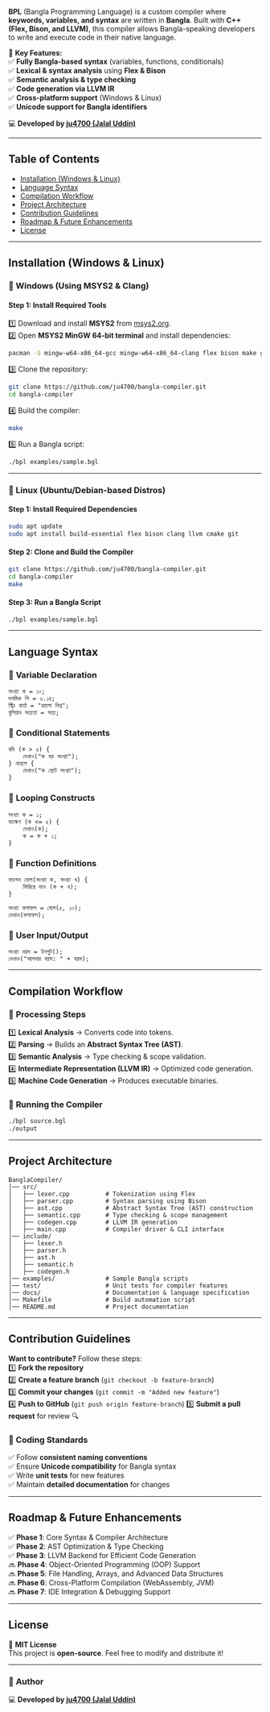 **BPL** (Bangla Programming Language) is a custom compiler where **keywords, variables, and syntax** are written in **Bangla**. Built with **C++ (Flex, Bison, and LLVM)**, this compiler allows Bangla-speaking developers to write and execute code in their native language.  

🔹 **Key Features:**  
✅ **Fully Bangla-based syntax** (variables, functions, conditionals)  
✅ **Lexical & syntax analysis** using **Flex & Bison**  
✅ **Semantic analysis & type checking**  
✅ **Code generation via LLVM IR**  
✅ **Cross-platform support** (Windows & Linux)  
✅ **Unicode support for Bangla identifiers**  

💻 **Developed by [ju4700 (Jalal Uddin)](https://github.com/ju4700)**  

---

## **Table of Contents**
- [ Installation (Windows & Linux)](#-installation-windows--linux)
- [ Language Syntax](#-language-syntax)
- [ Compilation Workflow](#️-compilation-workflow)
- [ Project Architecture](#-project-architecture)
- [ Contribution Guidelines](#-contribution-guidelines)
- [ Roadmap & Future Enhancements](#-roadmap--future-enhancements)
- [ License](#-license)

---

##  **Installation (Windows & Linux)**  
### **🔹 Windows (Using MSYS2 & Clang)**  
#### **Step 1: Install Required Tools**  
1️⃣ Download and install **MSYS2** from [msys2.org](https://www.msys2.org/).  
2️⃣ Open **MSYS2 MinGW 64-bit terminal** and install dependencies:  
   ```sh
   pacman -S mingw-w64-x86_64-gcc mingw-w64-x86_64-clang flex bison make git
   ```
3️⃣ Clone the repository:  
   ```sh
   git clone https://github.com/ju4700/bangla-compiler.git
   cd bangla-compiler
   ```
4️⃣ Build the compiler:  
   ```sh
   make
   ```
5️⃣ Run a Bangla script:  
   ```sh
   ./bpl examples/sample.bgl
   ```

---

### **🔹 Linux (Ubuntu/Debian-based Distros)**
#### **Step 1: Install Required Dependencies**  
```sh
sudo apt update
sudo apt install build-essential flex bison clang llvm cmake git
```
#### **Step 2: Clone and Build the Compiler**  
```sh
git clone https://github.com/ju4700/bangla-compiler.git
cd bangla-compiler
make
```
#### **Step 3: Run a Bangla Script**  
```sh
./bpl examples/sample.bgl
```

---

##  **Language Syntax**
### 🔹 **Variable Declaration**
```plaintext
সংখ্যা ক = ১০;
দশমিক পি = ৩.১৪;
স্ট্রিং বার্তা = "হ্যালো বিশ্ব";
বুলিয়ান সত্যতা = সত্য;
```

### 🔹 **Conditional Statements**
```plaintext
যদি (ক > ৫) {
    দেখাও("ক বড় সংখ্যা");
} নাহলে {
    দেখাও("ক ছোট সংখ্যা");
}
```

### 🔹 **Looping Constructs**
```plaintext
সংখ্যা ক = ১;
যতক্ষণ (ক <= ৫) {
    দেখাও(ক);
    ক = ক + ১;
}
```

### 🔹 **Function Definitions**
```plaintext
ফাংশন যোগ(সংখ্যা ক, সংখ্যা খ) {
    ফিরিয়ে দাও (ক + খ);
}

সংখ্যা ফলাফল = যোগ(৫, ১০);
দেখাও(ফলাফল);
```

### 🔹 **User Input/Output**
```plaintext
সংখ্যা বয়স = ইনপুট();
দেখাও("আপনার বয়স: " + বয়স);
```

---

##  **Compilation Workflow**
### 🔹 **Processing Steps**
1️⃣ **Lexical Analysis** → Converts code into tokens.  
2️⃣ **Parsing** → Builds an **Abstract Syntax Tree (AST)**.  
3️⃣ **Semantic Analysis** → Type checking & scope validation.  
4️⃣ **Intermediate Representation (LLVM IR)** → Optimized code generation.  
5️⃣ **Machine Code Generation** → Produces executable binaries.  

### 🔹 **Running the Compiler**
```sh
./bpl source.bgl
./output
```

---

##  **Project Architecture**
```
BanglaCompiler/
│── src/
│   ├── lexer.cpp          # Tokenization using Flex
│   ├── parser.cpp         # Syntax parsing using Bison
│   ├── ast.cpp            # Abstract Syntax Tree (AST) construction
│   ├── semantic.cpp       # Type checking & scope management
│   ├── codegen.cpp        # LLVM IR generation
│   ├── main.cpp           # Compiler driver & CLI interface
│── include/
│   ├── lexer.h
│   ├── parser.h
│   ├── ast.h
│   ├── semantic.h
│   ├── codegen.h
│── examples/              # Sample Bangla scripts
│── test/                  # Unit tests for compiler features
│── docs/                  # Documentation & language specification
│── Makefile               # Build automation script
│── README.md              # Project documentation
```

---

##  **Contribution Guidelines**
 **Want to contribute?** Follow these steps:  
1️⃣ **Fork the repository**   
2️⃣ **Create a feature branch** (`git checkout -b feature-branch`)  
3️⃣ **Commit your changes** (`git commit -m "Added new feature"`)  
4️⃣ **Push to GitHub** (`git push origin feature-branch`) 
5️⃣ **Submit a pull request** for review 🔍  

### **🔹 Coding Standards**
✅ Follow **consistent naming conventions**  
✅ Ensure **Unicode compatibility** for Bangla syntax  
✅ Write **unit tests** for new features  
✅ Maintain **detailed documentation** for changes  

---

##  **Roadmap & Future Enhancements**
✅ **Phase 1**: Core Syntax & Compiler Architecture  
✅ **Phase 2**: AST Optimization & Type Checking  
✅ **Phase 3**: LLVM Backend for Efficient Code Generation  
🔜 **Phase 4**: Object-Oriented Programming (OOP) Support  
🔜 **Phase 5**: File Handling, Arrays, and Advanced Data Structures  
🔜 **Phase 6**: Cross-Platform Compilation (WebAssembly, JVM)  
🔜 **Phase 7**: IDE Integration & Debugging Support  

---

##  **License**
📄 **MIT License**  
This project is **open-source**. Feel free to modify and distribute it!  

---

### 👤 **Author**  
💻 **Developed by [ju4700 (Jalal Uddin)](https://github.com/ju4700)**  
